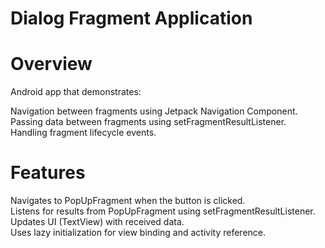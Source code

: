 # Dialog Fragment Application
 
# Overview
Android app that demonstrates:

Navigation between fragments using Jetpack Navigation Component.<br>
Passing data between fragments using setFragmentResultListener.<br>
Handling fragment lifecycle events.<br>

# Features
Navigates to PopUpFragment when the button is clicked.<br>
Listens for results from PopUpFragment using setFragmentResultListener.<br>
Updates UI (TextView) with received data.<br>
Uses lazy initialization for view binding and activity reference.<br>
